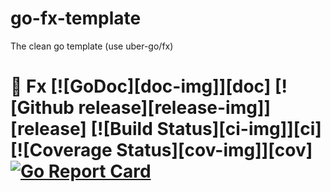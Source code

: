 # go-fx-template
The clean go template (use uber-go/fx)

# :unicorn: Fx [![GoDoc][doc-img]][doc] [![Github release][release-img]][release] [![Build Status][ci-img]][ci] [![Coverage Status][cov-img]][cov] [![Go Report Card](https://goreportcard.com/badge/go.uber.org/fx)](https://goreportcard.com/report/go.uber.org/fx)
